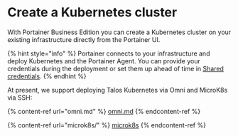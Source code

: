 # Create a Kubernetes cluster

With Portainer Business Edition you can create a Kubernetes cluster on your existing infrastructure directly from the Portainer UI.&#x20;

{% hint style="info" %}
Portainer connects to your infrastructure and deploy Kubernetes and the Portainer Agent. You can provide your credentials during the deployment or set them up ahead of time in [Shared credentials](../../../settings/credentials/).
{% endhint %}

At present, we support deploying Talos Kubernetes via Omni and MicroK8s via SSH:

{% content-ref url="omni.md" %}
[omni.md](omni.md)
{% endcontent-ref %}

{% content-ref url="microk8s/" %}
[microk8s](microk8s/)
{% endcontent-ref %}
